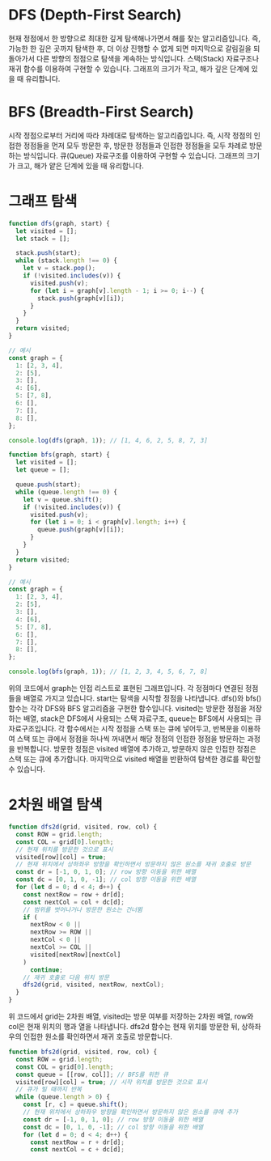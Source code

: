 # DFS (Depth-First Search)

현재 정점에서 한 방향으로 최대한 깊게 탐색해나가면서 해를 찾는 알고리즘입니다. 즉, 가능한 한 깊은 곳까지 탐색한 후, 더 이상 진행할 수 없게 되면 마지막으로 갈림길을 되돌아가서 다른 방향의 정점으로 탐색을 계속하는 방식입니다. 스택(Stack) 자료구조나 재귀 함수를 이용하여 구현할 수 있습니다. 그래프의 크기가 작고, 해가 깊은 단계에 있을 때 유리합니다.

# BFS (Breadth-First Search)

시작 정점으로부터 거리에 따라 차례대로 탐색하는 알고리즘입니다. 즉, 시작 정점의 인접한 정점들을 먼저 모두 방문한 후, 방문한 정점들과 인접한 정점들을 모두 차례로 방문하는 방식입니다. 큐(Queue) 자료구조를 이용하여 구현할 수 있습니다. 그래프의 크기가 크고, 해가 얕은 단계에 있을 때 유리합니다.

# 그래프 탐색

```javascript
function dfs(graph, start) {
  let visited = [];
  let stack = [];

  stack.push(start);
  while (stack.length !== 0) {
    let v = stack.pop();
    if (!visited.includes(v)) {
      visited.push(v);
      for (let i = graph[v].length - 1; i >= 0; i--) {
        stack.push(graph[v][i]);
      }
    }
  }
  return visited;
}

// 예시
const graph = {
  1: [2, 3, 4],
  2: [5],
  3: [],
  4: [6],
  5: [7, 8],
  6: [],
  7: [],
  8: [],
};

console.log(dfs(graph, 1)); // [1, 4, 6, 2, 5, 8, 7, 3]
```

```javascript
function bfs(graph, start) {
  let visited = [];
  let queue = [];

  queue.push(start);
  while (queue.length !== 0) {
    let v = queue.shift();
    if (!visited.includes(v)) {
      visited.push(v);
      for (let i = 0; i < graph[v].length; i++) {
        queue.push(graph[v][i]);
      }
    }
  }
  return visited;
}

// 예시
const graph = {
  1: [2, 3, 4],
  2: [5],
  3: [],
  4: [6],
  5: [7, 8],
  6: [],
  7: [],
  8: [],
};

console.log(bfs(graph, 1)); // [1, 2, 3, 4, 5, 6, 7, 8]
```

위의 코드에서 graph는 인접 리스트로 표현된 그래프입니다. 각 정점마다 연결된 정점들을 배열로 가지고 있습니다. start는 탐색을 시작할 정점을 나타냅니다. dfs()와 bfs() 함수는 각각 DFS와 BFS 알고리즘을 구현한 함수입니다. visited는 방문한 정점을 저장하는 배열, stack은 DFS에서 사용되는 스택 자료구조, queue는 BFS에서 사용되는 큐 자료구조입니다. 각 함수에서는 시작 정점을 스택 또는 큐에 넣어두고, 반복문을 이용하여 스택 또는 큐에서 정점을 하나씩 꺼내면서 해당 정점의 인접한 정점을 방문하는 과정을 반복합니다. 방문한 정점은 visited 배열에 추가하고, 방문하지 않은 인접한 정점은 스택 또는 큐에 추가합니다. 마지막으로 visited 배열을 반환하여 탐색한 경로를 확인할 수 있습니다.

# 2차원 배열 탐색

```javascript
function dfs2d(grid, visited, row, col) {
  const ROW = grid.length;
  const COL = grid[0].length;
  // 현재 위치를 방문한 것으로 표시
  visited[row][col] = true;
  // 현재 위치에서 상하좌우 방향을 확인하면서 방문하지 않은 원소를 재귀 호출로 방문
  const dr = [-1, 0, 1, 0]; // row 방향 이동을 위한 배열
  const dc = [0, 1, 0, -1]; // col 방향 이동을 위한 배열
  for (let d = 0; d < 4; d++) {
    const nextRow = row + dr[d];
    const nextCol = col + dc[d];
    // 범위를 벗어나거나 방문한 원소는 건너뜀
    if (
      nextRow < 0 ||
      nextRow >= ROW ||
      nextCol < 0 ||
      nextCol >= COL ||
      visited[nextRow][nextCol]
    )
      continue;
    // 재귀 호출로 다음 위치 방문
    dfs2d(grid, visited, nextRow, nextCol);
  }
}
```

위 코드에서 grid는 2차원 배열, visited는 방문 여부를 저장하는 2차원 배열, row와 col은 현재 위치의 행과 열을 나타냅니다. dfs2d 함수는 현재 위치를 방문한 뒤, 상하좌우의 인접한 원소를 확인하면서 재귀 호출로 방문합니다.

```javascript
function bfs2d(grid, visited, row, col) {
  const ROW = grid.length;
  const COL = grid[0].length;
  const queue = [[row, col]]; // BFS를 위한 큐
  visited[row][col] = true; // 시작 위치를 방문한 것으로 표시
  // 큐가 빌 때까지 반복
  while (queue.length > 0) {
    const [r, c] = queue.shift();
    // 현재 위치에서 상하좌우 방향을 확인하면서 방문하지 않은 원소를 큐에 추가
    const dr = [-1, 0, 1, 0]; // row 방향 이동을 위한 배열
    const dc = [0, 1, 0, -1]; // col 방향 이동을 위한 배열
    for (let d = 0; d < 4; d++) {
      const nextRow = r + dr[d];
      const nextCol = c + dc[d];
```
